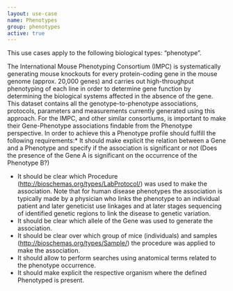 ```yaml
---
layout: use-case
name: Phenotypes
group: phenotypes
active: true
---
```


This use cases apply to the following biological types: “phenotype”.

The International Mouse Phenotyping Consortium (IMPC) is systematically generating mouse knockouts for every protein-coding gene in the mouse genome (approx. 20,000 genes) and carries out high-throughput phenotyping of each line in order to determine gene function by determining the biological systems affected in the absence of the gene. This dataset contains all the genotype-to-phenotype associations, protocols, parameters and measurements currently generated using this approach. For the IMPC, and other similar consortiums, is important to make their Gene-Phenotype associations findable from the Phenotype perspective. In order to achieve this a Phenotype profile should fulfill the following requirements:*   It should make explicit the relation between a Gene and a Phenotype and specify if the association is significant or not (Does the presence of the Gene A is significant on the occurrence of the Phenotype B?)
*   It should be clear which Procedure (http://bioschemas.org/types/LabProtocol/) was used to make the association. Note that for human disease phenotypes the association is typically made by a physician who links the phenotype to an individual patient and later geneticist use linkages and at later stages sequencing of identified genetic regions to link the disease to genetic variation.
*   It should be clear which allele of the Gene was used to generate the association.
*   It should be clear over which group of mice (individuals) and samples (http://bioschemas.org/types/Sample/) the procedure was applied to make the association.
*   It should allow to perform searches using anatomical terms related to the phenotype occurrence.
*   It should make explicit the respective organism where the defined Phenotyped is present.
